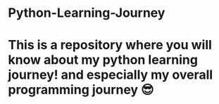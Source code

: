 # Python-Learning-Journey
# This is a repository where you will know about my python learning journey! and especially my overall programming journey 😎
